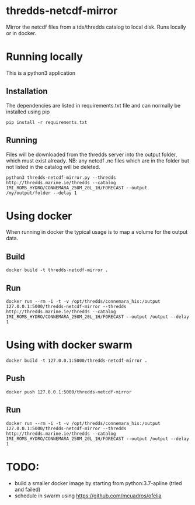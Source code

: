 # thredds-netcdf-mirror
Mirror the netcdf files from a tds/thredds catalog to local disk. Runs locally or in docker.

# Running locally

This is a python3 application

## Installation

The dependencies are listed in requirements.txt file and can normally be installed using pip


```pip install -r requirements.txt```

## Running

Files will be downloaded from the thredds server into the output folder, which must exist already. NB: any netcdf .nc files which are in the folder but not listed in the catalog will be deleted.

```python3 thredds-netcdf-mirror.py --thredds http://thredds.marine.ie/thredds --catalog IMI_ROMS_HYDRO/CONNEMARA_250M_20L_1H/FORECAST --output /my/output/folder --delay 1```

# Using docker

When running in docker the typical usage is to map a volume for the output data.


## Build

```docker build -t thredds-netcdf-mirror . ```

## Run

```docker run --rm -i -t -v /opt/thredds/connemara_his:/output 127.0.0.1:5000/thredds-netcdf-mirror --thredds http://thredds.marine.ie/thredds --catalog IMI_ROMS_HYDRO/CONNEMARA_250M_20L_1H/FORECAST --output /output --delay 1```

# Using with docker swarm

```docker build -t 127.0.0.1:5000/thredds-netcdf-mirror . ```

## Push

```docker push 127.0.0.1:5000/thredds-netcdf-mirror```

## Run

```docker run --rm -i -t -v /opt/thredds/connemara_his:/output 127.0.0.1:5000/thredds-netcdf-mirror --thredds http://thredds.marine.ie/thredds --catalog IMI_ROMS_HYDRO/CONNEMARA_250M_20L_1H/FORECAST --output /output --delay 1```

# TODO:

 * build a smaller docker image by starting from  python:3.7-apline (tried and failed)
 * schedule in swarm using https://github.com/mcuadros/ofelia

